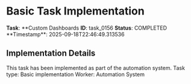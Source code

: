 # Basic Task Implementation

**Task**: **Custom Dashboards
**ID**: task_0156
**Status**: COMPLETED
**Timestamp\*\*: 2025-09-18T22:46:49.313536

## Implementation Details

This task has been implemented as part of the automation system.
Task type: Basic implementation
Worker: Automation System
